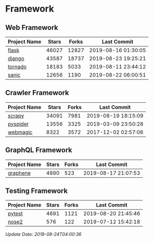 # Framework

## Web Framework

| Project Name | Stars | Forks | Last Commit |
| ------------ | ----- | ----- | ----------- |
| [flask](https://github.com/pallets/flask) | 46027 | 12827 | 2019-08-16 01:30:05 |
| [django](https://github.com/django/django) | 43587 | 18737 | 2019-08-23 19:25:21 |
| [tornado](https://github.com/tornadoweb/tornado) | 18183 | 5033 | 2019-08-11 23:44:12 |
| [sanic](https://github.com/huge-success/sanic) | 12656 | 1190 | 2019-08-22 06:00:51 |

## Crawler Framework

| Project Name | Stars | Forks | Last Commit |
| ------------ | ----- | ----- | ----------- |
| [scrapy](https://github.com/scrapy/scrapy) | 34091 | 7981 | 2019-08-19 18:15:09 |
| [pyspider](https://github.com/binux/pyspider) | 13556 | 3325 | 2019-03-09 23:50:28 |
| [webmagic](https://github.com/code4craft/webmagic) | 8322 | 3572 | 2017-12-02 02:57:06 |

## GraphQL Framework

| Project Name | Stars | Forks | Last Commit |
| ------------ | ----- | ----- | ----------- |
| [graphene](https://github.com/graphql-python/graphene) | 4890 | 523 | 2019-08-17 21:07:53 |

## Testing Framework

| Project Name | Stars | Forks | Last Commit |
| ------------ | ----- | ----- | ----------- |
| [pytest](https://github.com/pytest-dev/pytest) | 4691 | 1121 | 2019-08-20 21:45:46 |
| [nose2](https://github.com/nose-devs/nose2) | 576 | 122 | 2019-07-12 15:42:18 |

*Update Date: 2019-08-24T04:00:36*